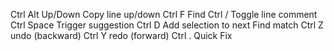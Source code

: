 Ctrl Alt Up/Down 	            Copy line up/down
Ctrl F 	                        Find
Ctrl / 	                        Toggle line comment
Ctrl Space 	                    Trigger suggestion
Ctrl D 	                        Add selection to next Find match
Ctrl Z 	                        undo (backward)
Ctrl Y 	                        redo (forward)
Ctrl . 	                        Quick Fix